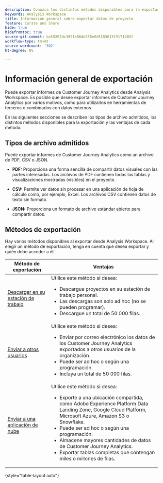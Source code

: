 ```yaml
---
description: Conozca los distintos métodos disponibles para la exportación desde Analysis Workspace.
keywords: Analysis Workspace
title: Información general sobre exportar datos de proyecto
feature: Curate and Share
hide: true
hidefromtoc: true
source-git-commit: ba59267dc39f1e564e555e0d5183613f9171403f
workflow-type: tm+mt
source-wordcount: '302'
ht-degree: 0%

---
```


# Información general de exportación

Puede exportar informes de Customer Journey Analytics desde Analysis Workspace. Es posible que desee exportar informes de Customer Journey Analytics por varios motivos, como para utilizarlos en herramientas de terceros o combinarlos con datos externos.

En las siguientes secciones se describen los tipos de archivo admitidos, los distintos métodos disponibles para la exportación y las ventajas de cada método.

## Tipos de archivo admitidos

Puede exportar informes de Customer Journey Analytics como un archivo de PDF, CSV o JSON.

* **PDF:** Proporciona una forma sencilla de compartir datos visuales con las partes interesadas. Los archivos de PDF contienen todas las tablas y visualizaciones mostradas (visibles) en el proyecto.

* **CSV:** Permite ver datos sin procesar en una aplicación de hoja de cálculo como, por ejemplo, Excel. Los archivos CSV contienen datos de texto sin formato.

* **JSON:** Proporciona un formato de archivo estándar abierto para compartir datos.

## Métodos de exportación

Hay varios métodos disponibles al exportar desde Analysis Workspace. Al elegir un método de exportación, tenga en cuenta qué desea exportar y quién debe acceder a él.

| Método de exportación | Ventajas |
|---------|----------|
| [Descargar en su estación de trabajo](/help/analysis-workspace/export/download-send.md) | Utilice este método si desea: <ul><li>Descargue proyectos en su estación de trabajo personal.</li><li>Las descargas son solo ad hoc (no se pueden programar).</li> <li>Descargue un total de 50 000 filas.</li> <!--true? Are there 2 different options to download to your workstation?--> <!-- is this emailing it? --> |
| [Enviar a otros usuarios](/help/analysis-workspace/export/t-schedule-report.md) | Utilice este método si desea: <ul><li>Enviar por correo electrónico los datos de los Customer Journey Analytics exportados a otros usuarios de la organización.</li><li>Puede ser ad hoc o según una programación.</li> <li>Incluya un total de 50 000 filas.</li> <!--true?--> |
| [Enviar a una aplicación de nube](/help/analysis-workspace/export/export-cloud.md) | Utilice este método si desea: <ul><li>Exporte a una ubicación compartida, como Adobe Experience Platform Data Landing Zone, Google Cloud Platform, Microsoft Azure, Amazon S3 o Snowflake.</li><li>Puede ser ad hoc o según una programación.</li><li>Almacene mayores cantidades de datos de Customer Journey Analytics.</li><li>Exportar tablas completas que contengan miles o millones de filas.<!-- What other things? Wiki talks about things that aren't even possible in Data Warehouse. What are they? --> </li> |

{style="table-layout:auto"}


